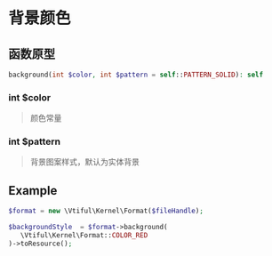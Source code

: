 # 背景颜色

## **函数原型**

```php
background(int $color, int $pattern = self::PATTERN_SOLID): self
```

### **int $color**

> 颜色常量

### **int $pattern**

> 背景图案样式，默认为实体背景

## Example

```php
$format = new \Vtiful\Kernel\Format($fileHandle);

$backgroundStyle  = $format->background(
   \Vtiful\Kernel\Format::COLOR_RED
)->toResource();
```

